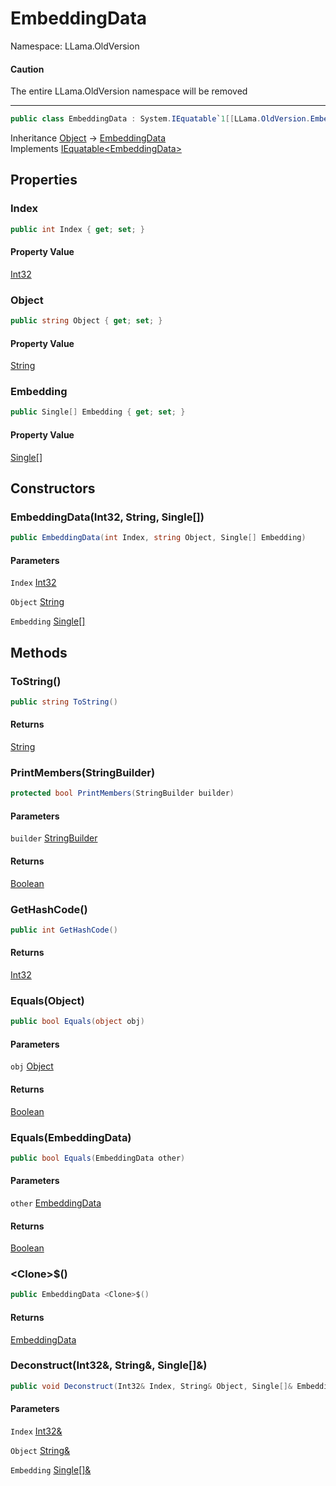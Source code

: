 # EmbeddingData

Namespace: LLama.OldVersion

#### Caution

The entire LLama.OldVersion namespace will be removed

---

```csharp
public class EmbeddingData : System.IEquatable`1[[LLama.OldVersion.EmbeddingData, LLamaSharp, Version=0.5.0.0, Culture=neutral, PublicKeyToken=null]]
```

Inheritance [Object](https://docs.microsoft.com/en-us/dotnet/api/system.object) → [EmbeddingData](./llama.oldversion.embeddingdata.md)<br>
Implements [IEquatable&lt;EmbeddingData&gt;](https://docs.microsoft.com/en-us/dotnet/api/system.iequatable-1)

## Properties

### **Index**

```csharp
public int Index { get; set; }
```

#### Property Value

[Int32](https://docs.microsoft.com/en-us/dotnet/api/system.int32)<br>

### **Object**

```csharp
public string Object { get; set; }
```

#### Property Value

[String](https://docs.microsoft.com/en-us/dotnet/api/system.string)<br>

### **Embedding**

```csharp
public Single[] Embedding { get; set; }
```

#### Property Value

[Single[]](https://docs.microsoft.com/en-us/dotnet/api/system.single)<br>

## Constructors

### **EmbeddingData(Int32, String, Single[])**

```csharp
public EmbeddingData(int Index, string Object, Single[] Embedding)
```

#### Parameters

`Index` [Int32](https://docs.microsoft.com/en-us/dotnet/api/system.int32)<br>

`Object` [String](https://docs.microsoft.com/en-us/dotnet/api/system.string)<br>

`Embedding` [Single[]](https://docs.microsoft.com/en-us/dotnet/api/system.single)<br>

## Methods

### **ToString()**

```csharp
public string ToString()
```

#### Returns

[String](https://docs.microsoft.com/en-us/dotnet/api/system.string)<br>

### **PrintMembers(StringBuilder)**

```csharp
protected bool PrintMembers(StringBuilder builder)
```

#### Parameters

`builder` [StringBuilder](https://docs.microsoft.com/en-us/dotnet/api/system.text.stringbuilder)<br>

#### Returns

[Boolean](https://docs.microsoft.com/en-us/dotnet/api/system.boolean)<br>

### **GetHashCode()**

```csharp
public int GetHashCode()
```

#### Returns

[Int32](https://docs.microsoft.com/en-us/dotnet/api/system.int32)<br>

### **Equals(Object)**

```csharp
public bool Equals(object obj)
```

#### Parameters

`obj` [Object](https://docs.microsoft.com/en-us/dotnet/api/system.object)<br>

#### Returns

[Boolean](https://docs.microsoft.com/en-us/dotnet/api/system.boolean)<br>

### **Equals(EmbeddingData)**

```csharp
public bool Equals(EmbeddingData other)
```

#### Parameters

`other` [EmbeddingData](./llama.oldversion.embeddingdata.md)<br>

#### Returns

[Boolean](https://docs.microsoft.com/en-us/dotnet/api/system.boolean)<br>

### **&lt;Clone&gt;$()**

```csharp
public EmbeddingData <Clone>$()
```

#### Returns

[EmbeddingData](./llama.oldversion.embeddingdata.md)<br>

### **Deconstruct(Int32&, String&, Single[]&)**

```csharp
public void Deconstruct(Int32& Index, String& Object, Single[]& Embedding)
```

#### Parameters

`Index` [Int32&](https://docs.microsoft.com/en-us/dotnet/api/system.int32&)<br>

`Object` [String&](https://docs.microsoft.com/en-us/dotnet/api/system.string&)<br>

`Embedding` [Single[]&](https://docs.microsoft.com/en-us/dotnet/api/system.single&)<br>
